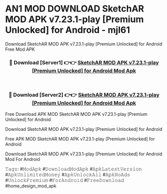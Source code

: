 # AN1 MOD DOWNLOAD SketchAR MOD APK v7.23.1-play [Premium Unlocked] for Android - mjl61
Download SketchAR MOD APK v7.23.1-play [Premium Unlocked] for Android Free Mod APK

<div align="center">
<h3>🔴 Download [Server1] 👉👉 <a href="https://apk-comot.site?title=SketchAR_MOD_APK_v7.23.1-play_[Premium_Unlocked]_for_Android">SketchAR MOD APK v7.23.1-play [Premium Unlocked] for Android Mod Apk</a></h3><br>

<h3>🔴 Download [Server2] 👉👉 <a href="https://apk-comot.site?title=SketchAR_MOD_APK_v7.23.1-play_[Premium_Unlocked]_for_Android">SketchAR MOD APK v7.23.1-play [Premium Unlocked] for Android Mod Apk</a></h3>
</div>


Free Download APK MOD SketchAR MOD APK v7.23.1-play [Premium Unlocked] for Android

Download SketchAR MOD APK v7.23.1-play [Premium Unlocked] for Android 

Free APK MOD SketchAR MOD APK v7.23.1-play [Premium Unlocked] for Android 

Download SketchAR MOD APK v7.23.1-play [Premium Unlocked] for Android Mod For Android

𝚃𝚊𝚐𝚜: #𝙼𝚘𝚍𝙰𝚙𝚔 #𝙳𝚘𝚠𝚗𝚕𝚘𝚊𝚍𝙼𝚘𝚍𝙰𝚙𝚔 #𝙰𝚙𝚔𝙻𝚊𝚝𝚎𝚜𝚝𝚅𝚎𝚛𝚜𝚒𝚘𝚗 #𝙰𝚙𝚔𝚄𝚗𝚕𝚒𝚖𝚒𝚝𝚎𝚍𝙼𝚘𝚗𝚎𝚢 #𝙰𝚙𝚔𝚄𝚗𝚕𝚘𝚌𝚔𝙰𝚕𝚕 #𝙰𝚙𝚔𝙽𝚘𝙰𝚍𝚜 #𝚄𝚗𝚕𝚘𝚌𝚔𝙿𝚛𝚎𝚖𝚒𝚞𝚖 #𝙵𝚘𝚛𝙰𝚗𝚍𝚛𝚘𝚒𝚍 #𝙵𝚛𝚎𝚎𝙳𝚘𝚠𝚗𝚕𝚘𝚊𝚍 #home_design_mod_apk